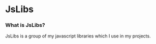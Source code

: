 # JsLibs 
 
### What is JsLibs? 
JsLibs is a group of my javascript libraries which I use in my projects.
